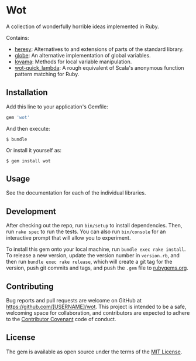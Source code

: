 # Wot

A collection of wonderfully horrible ideas implemented in Ruby.

Contains:

* [heresy](https://heretical.technology): Alternatives to and extensions
  of parts of the standard library.
* [globe](https://github.com/wot-ruby/globe): An alternative implementation of global variables.
* [lovama](https://github.com/wot-ruby/lovama): Methods for local
  variable manipulation.
* [wot-quick_lambda](https://github.com/wot-quick_lambda): A rough
  equivalent of Scala's anonymous function pattern matching for Ruby.

## Installation

Add this line to your application's Gemfile:

```ruby
gem 'wot'
```

And then execute:

    $ bundle

Or install it yourself as:

    $ gem install wot

## Usage

See the documentation for each of the individual libraries.

## Development

After checking out the repo, run `bin/setup` to install dependencies. Then, run `rake spec` to run the tests. You can also run `bin/console` for an interactive prompt that will allow you to experiment.

To install this gem onto your local machine, run `bundle exec rake install`. To release a new version, update the version number in `version.rb`, and then run `bundle exec rake release`, which will create a git tag for the version, push git commits and tags, and push the `.gem` file to [rubygems.org](https://rubygems.org).

## Contributing

Bug reports and pull requests are welcome on GitHub at https://github.com/[USERNAME]/wot. This project is intended to be a safe, welcoming space for collaboration, and contributors are expected to adhere to the [Contributor Covenant](http://contributor-covenant.org) code of conduct.


## License

The gem is available as open source under the terms of the [MIT License](http://opensource.org/licenses/MIT).


